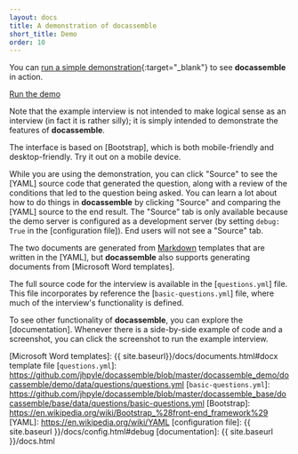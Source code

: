 ```yaml
---
layout: docs
title: A demonstration of docassemble
short_title: Demo
order: 10
---
```


You can 
[run a simple demonstration](https://demo.docassemble.org?i=docassemble.demo:data/questions/questions.yml){:target="_blank"}
to see **docassemble** in action.

<a class="btn btn-primary btn-lg" href="https://demo.docassemble.org?i=docassemble.demo:data/questions/questions.yml" target="_blank">Run the demo</a>

Note that the example interview is not intended to make logical sense
as an interview (in fact it is rather silly); it is simply intended to
demonstrate the features of **docassemble**.

The interface is based on [Bootstrap], which is both mobile-friendly
and desktop-friendly.  Try it out on a mobile device.

While you are using the demonstration, you can click "Source" to see
the [YAML] source code that generated the question, along with a
review of the conditions that led to the question being asked.  You
can learn a lot about how to do things in **docassemble** by clicking
"Source" and comparing the [YAML] source to the end result.  The
"Source" tab is only available because the demo server is configured
as a development server (by setting `debug: True` in the
[configuration file]).  End users will not see a "Source" tab.

The two documents are generated from [Markdown] templates that are
written in the [YAML], but **docassemble** also supports generating
documents from [Microsoft Word templates].

The full source code for the interview is available in the
[`questions.yml`] file.  This file incorporates by reference the
[`basic-questions.yml`] file, where much of the interview's
functionality is defined.

To see other functionality of **docassemble**, you can explore the
[documentation].  Whenever there is a side-by-side example of code and
a screenshot, you can click the screenshot to run the example interview.

[Markdown]: https://daringfireball.net/projects/markdown/
[Microsoft Word templates]: {{ site.baseurl}}/docs/documents.html#docx template file
[`questions.yml`]: https://github.com/jhpyle/docassemble/blob/master/docassemble_demo/docassemble/demo/data/questions/questions.yml
[`basic-questions.yml`]: https://github.com/jhpyle/docassemble/blob/master/docassemble_base/docassemble/base/data/questions/basic-questions.yml
[Bootstrap]: https://en.wikipedia.org/wiki/Bootstrap_%28front-end_framework%29
[YAML]: https://en.wikipedia.org/wiki/YAML
[configuration file]: {{ site.baseurl }}/docs/config.html#debug
[documentation]: {{ site.baseurl }}/docs.html
